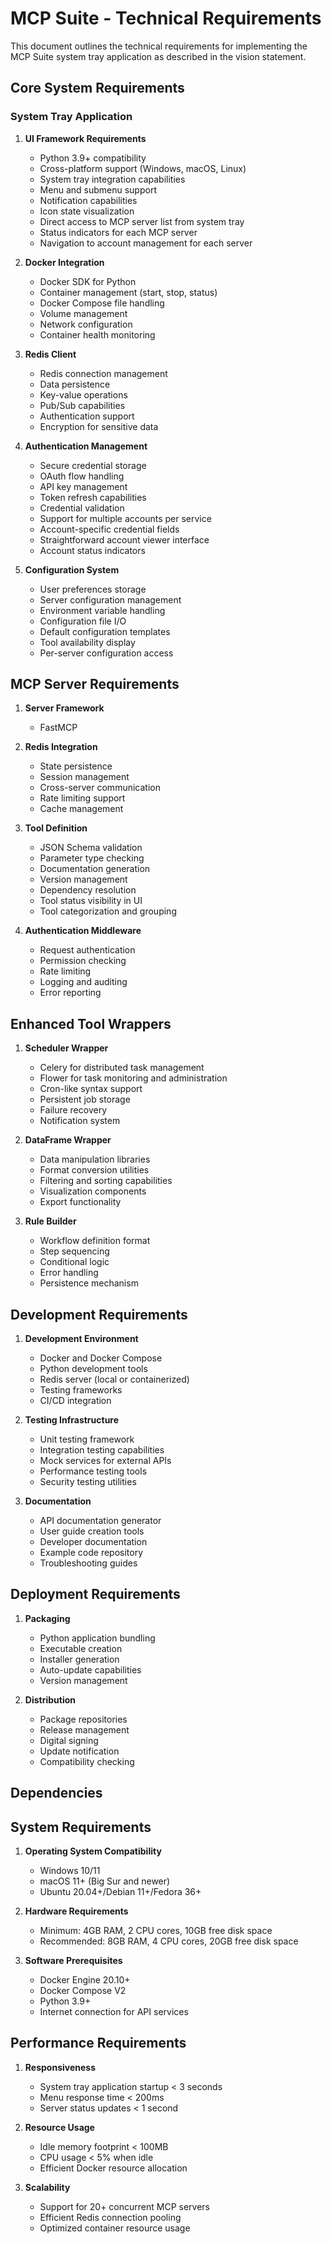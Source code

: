 # MCP Suite - Technical Requirements

This document outlines the technical requirements for implementing the MCP Suite system tray application as described in the vision statement.

## Core System Requirements

### System Tray Application

1. **UI Framework Requirements**
   - Python 3.9+ compatibility
   - Cross-platform support (Windows, macOS, Linux)
   - System tray integration capabilities
   - Menu and submenu support
   - Notification capabilities
   - Icon state visualization
   - Direct access to MCP server list from system tray
   - Status indicators for each MCP server
   - Navigation to account management for each server

2. **Docker Integration**
   - Docker SDK for Python
   - Container management (start, stop, status)
   - Docker Compose file handling
   - Volume management
   - Network configuration
   - Container health monitoring

3. **Redis Client**
   - Redis connection management
   - Data persistence
   - Key-value operations
   - Pub/Sub capabilities
   - Authentication support
   - Encryption for sensitive data

4. **Authentication Management**
   - Secure credential storage
   - OAuth flow handling
   - API key management
   - Token refresh capabilities
   - Credential validation
   - Support for multiple accounts per service
   - Account-specific credential fields
   - Straightforward account viewer interface
   - Account status indicators

5. **Configuration System**
   - User preferences storage
   - Server configuration management
   - Environment variable handling
   - Configuration file I/O
   - Default configuration templates
   - Tool availability display
   - Per-server configuration access

## MCP Server Requirements

1. **Server Framework**
   - FastMCP

2. **Redis Integration**
   - State persistence
   - Session management
   - Cross-server communication
   - Rate limiting support
   - Cache management

3. **Tool Definition**
   - JSON Schema validation
   - Parameter type checking
   - Documentation generation
   - Version management
   - Dependency resolution
   - Tool status visibility in UI
   - Tool categorization and grouping

4. **Authentication Middleware**
   - Request authentication
   - Permission checking
   - Rate limiting
   - Logging and auditing
   - Error reporting

## Enhanced Tool Wrappers

1. **Scheduler Wrapper**
   - Celery for distributed task management
   - Flower for task monitoring and administration
   - Cron-like syntax support
   - Persistent job storage
   - Failure recovery
   - Notification system

2. **DataFrame Wrapper**
   - Data manipulation libraries
   - Format conversion utilities
   - Filtering and sorting capabilities
   - Visualization components
   - Export functionality

3. **Rule Builder**
   - Workflow definition format
   - Step sequencing
   - Conditional logic
   - Error handling
   - Persistence mechanism

## Development Requirements

1. **Development Environment**
   - Docker and Docker Compose
   - Python development tools
   - Redis server (local or containerized)
   - Testing frameworks
   - CI/CD integration

2. **Testing Infrastructure**
   - Unit testing framework
   - Integration testing capabilities
   - Mock services for external APIs
   - Performance testing tools
   - Security testing utilities

3. **Documentation**
   - API documentation generator
   - User guide creation tools
   - Developer documentation
   - Example code repository
   - Troubleshooting guides

## Deployment Requirements

1. **Packaging**
   - Python application bundling
   - Executable creation
   - Installer generation
   - Auto-update capabilities
   - Version management

2. **Distribution**
   - Package repositories
   - Release management
   - Digital signing
   - Update notification
   - Compatibility checking

## Dependencies 
## System Requirements

1. **Operating System Compatibility**
   - Windows 10/11
   - macOS 11+ (Big Sur and newer)
   - Ubuntu 20.04+/Debian 11+/Fedora 36+

2. **Hardware Requirements**
   - Minimum: 4GB RAM, 2 CPU cores, 10GB free disk space
   - Recommended: 8GB RAM, 4 CPU cores, 20GB free disk space

3. **Software Prerequisites**
   - Docker Engine 20.10+
   - Docker Compose V2
   - Python 3.9+
   - Internet connection for API services

## Performance Requirements

1. **Responsiveness**
   - System tray application startup < 3 seconds
   - Menu response time < 200ms
   - Server status updates < 1 second

2. **Resource Usage**
   - Idle memory footprint < 100MB
   - CPU usage < 5% when idle
   - Efficient Docker resource allocation

3. **Scalability**
   - Support for 20+ concurrent MCP servers
   - Efficient Redis connection pooling
   - Optimized container resource usage